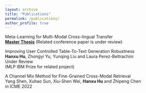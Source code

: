 ```yaml
---
layout: archive
title: "Publications"
permalink: /publications/
author_profile: true
---
```

Meta-Learning for Multi-Modal Cross-lingual Transfer<br>
**[<strong>Master Thesis</strong>](https://hanxuhu.github.io/files/Hanxu_dissertation.pdf)**
(Related conference paper is under review)

Improving User Controlled Table-To-Text Generation Robustness<br>
<strong>Hanxu Hu</strong>, Zhongyi Yu, Yunqing Liu and Laura Perez-Beltrachini<br>
Under Review<br>
(MLP IBM Prize for related project)

A Channel Mix Method for Fine-Grained Cross-Modal Retrieval<br>
Yang Shen, Xuhao Sun, Xiu-Shen Wei, <strong>Hanxu Hu</strong> and Zhipeng Chen<br>
in ICME 2022
